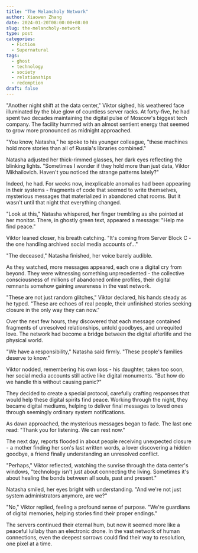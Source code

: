 ```yaml
---
title: "The Melancholy Network"
author: Xiaowen Zhang
date: 2024-01-20T08:00:00+08:00
slug: the-melancholy-network
type: post
categories:
  - Fiction
  - Supernatural
tags:
  - ghost
  - technology
  - society
  - relationships
  - redemption
draft: false
---
```


"Another night shift at the data center," Viktor sighed, his weathered face illuminated by the blue glow of countless server racks. At forty-five, he had spent two decades maintaining the digital pulse of Moscow's biggest tech company. The facility hummed with an almost sentient energy that seemed to grow more pronounced as midnight approached.

"You know, Natasha," he spoke to his younger colleague, "these machines hold more stories than all of Russia's libraries combined."

Natasha adjusted her thick-rimmed glasses, her dark eyes reflecting the blinking lights. "Sometimes I wonder if they hold more than just data, Viktor Mikhailovich. Haven't you noticed the strange patterns lately?"

Indeed, he had. For weeks now, inexplicable anomalies had been appearing in their systems - fragments of code that seemed to write themselves, mysterious messages that materialized in abandoned chat rooms. But it wasn't until that night that everything changed.

"Look at this," Natasha whispered, her finger trembling as she pointed at her monitor. There, in ghostly green text, appeared a message: "Help me find peace."

Viktor leaned closer, his breath catching. "It's coming from Server Block C - the one handling archived social media accounts of..."

"The deceased," Natasha finished, her voice barely audible.

As they watched, more messages appeared, each one a digital cry from beyond. They were witnessing something unprecedented - the collective consciousness of millions of abandoned online profiles, their digital remnants somehow gaining awareness in the vast network.

"These are not just random glitches," Viktor declared, his hands steady as he typed. "These are echoes of real people, their unfinished stories seeking closure in the only way they can now."

Over the next few hours, they discovered that each message contained fragments of unresolved relationships, untold goodbyes, and unrequited love. The network had become a bridge between the digital afterlife and the physical world.

"We have a responsibility," Natasha said firmly. "These people's families deserve to know."

Viktor nodded, remembering his own loss - his daughter, taken too soon, her social media accounts still active like digital monuments. "But how do we handle this without causing panic?"

They decided to create a special protocol, carefully crafting responses that would help these digital spirits find peace. Working through the night, they became digital mediums, helping to deliver final messages to loved ones through seemingly ordinary system notifications.

As dawn approached, the mysterious messages began to fade. The last one read: "Thank you for listening. We can rest now."

The next day, reports flooded in about people receiving unexpected closure - a mother finding her son's last written words, a lover discovering a hidden goodbye, a friend finally understanding an unresolved conflict.

"Perhaps," Viktor reflected, watching the sunrise through the data center's windows, "technology isn't just about connecting the living. Sometimes it's about healing the bonds between all souls, past and present."

Natasha smiled, her eyes bright with understanding. "And we're not just system administrators anymore, are we?"

"No," Viktor replied, feeling a profound sense of purpose. "We're guardians of digital memories, helping stories find their proper endings."

The servers continued their eternal hum, but now it seemed more like a peaceful lullaby than an electronic drone. In the vast network of human connections, even the deepest sorrows could find their way to resolution, one pixel at a time.